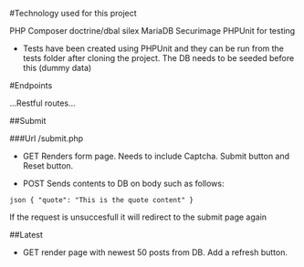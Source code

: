 #Technology used for this project

PHP
Composer
doctrine/dbal
silex
MariaDB
Securimage
PHPUnit for testing

* Tests have been created using PHPUnit and they can be run from the tests folder after cloning the project. The DB needs to be seeded before this (dummy data)

#Endpoints

...Restful routes...

##Submit

###Url /submit.php

* GET Renders form page. Needs to include Captcha. Submit button and Reset button.

* POST Sends contents to DB on body such as follows:

``json
{
  "quote": "This is the quote content"
}
``

If the request is unsuccesfull it will redirect to the submit page again

##Latest

* GET render page with newest 50 posts from DB. Add a refresh button.
